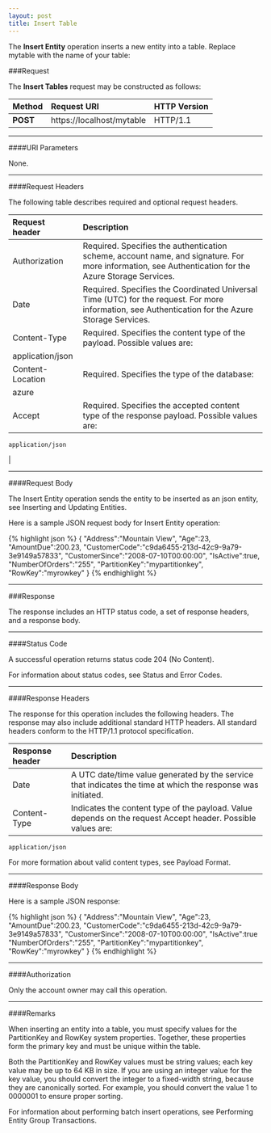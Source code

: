 ```yaml
---
layout: post
title: Insert Table
---
```


The **Insert Entity** operation inserts a new entity into a table. Replace mytable with the name of your table:

###Request

The **Insert Tables** request may be constructed as follows:

| Method        | Request URI   | HTTP Version  |
| :------------- |:-------------| :-------------|
| **POST**           | https://localhost/mytable | HTTP/1.1|

----
####URI Parameters

None.

----


####Request Headers

The following table describes required and optional request headers.
 
| Request header 	| Description |
|:-------------------|:------------|
|Authorization | Required. Specifies the authentication scheme, account name, and signature. For more information, see Authentication for the Azure Storage Services. |
|Date | Required. Specifies the Coordinated Universal Time (UTC) for the request. For more information, see Authentication for the Azure Storage Services. |
|Content-Type | Required. Specifies the content type of the payload. Possible values are:
    application/json  |
|Content-Location | Required. Specifies the type of the database:
    azure  |
| Accept |  Required. Specifies the accepted content type of the response payload. Possible values are:
    application/json

|

----
####Request Body

The Insert Entity operation sends the entity to be inserted as an json entity, see Inserting and Updating Entities.

Here is a sample JSON request body for Insert Entity operation:

{% highlight json %}
{
   "Address":"Mountain View",
   "Age":23,
   "AmountDue":200.23,
   "CustomerCode":"c9da6455-213d-42c9-9a79-3e9149a57833",
   "CustomerSince":"2008-07-10T00:00:00",
   "IsActive":true,
   "NumberOfOrders":"255",
   "PartitionKey":"mypartitionkey",
   "RowKey":"myrowkey"
}
{% endhighlight %}


----

###Response

The response includes an HTTP status code, a set of response headers, and a response body.

----
####Status Code

A successful operation returns status code 204 (No Content).

For information about status codes, see Status and Error Codes.

----

####Response Headers

The response for this operation includes the following headers. The response may also include additional standard HTTP headers. All standard headers conform to the HTTP/1.1 protocol specification.
 
| Response header |	Description |
| :--------------- | :----------- |
| Date | A UTC date/time value generated by the service that indicates the time at which the response was initiated. |
| Content-Type | Indicates the content type of the payload. Value depends on the request Accept header. Possible values are:

    application/json

For more formation about valid content types, see Payload Format.

----

####Response Body

Here is a sample JSON response:

{% highlight json %}
{
   "Address":"Mountain View",
   "Age":23,
   "AmountDue":200.23,
   "CustomerCode":"c9da6455-213d-42c9-9a79-3e9149a57833",
   "CustomerSince":"2008-07-10T00:00:00",
   "IsActive":true
   "NumberOfOrders":"255",
   "PartitionKey":"mypartitionkey",
   "RowKey":"myrowkey"
}
{% endhighlight %}

----

####Authorization

Only the account owner may call this operation.

----

####Remarks



When inserting an entity into a table, you must specify values for the PartitionKey and RowKey system properties. Together, these properties form the primary key and must be unique within the table.

Both the PartitionKey and RowKey values must be string values; each key value may be up to 64 KB in size. If you are using an integer value for the key value, you should convert the integer to a fixed-width string, because they are canonically sorted. For example, you should convert the value 1 to 0000001 to ensure proper sorting.

For information about performing batch insert operations, see Performing Entity Group Transactions.